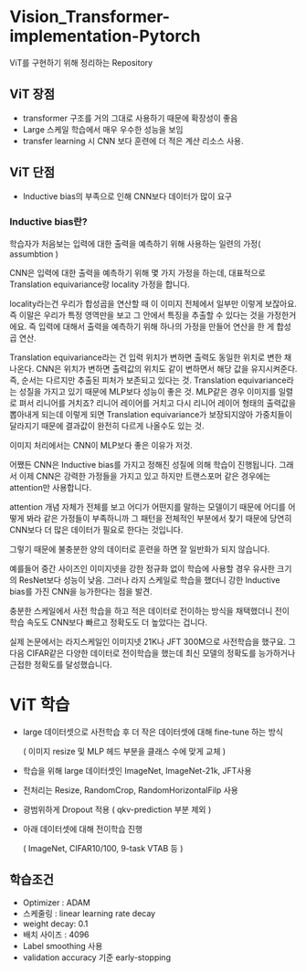 # Vision_Transformer-implementation-Pytorch
ViT를 구현하기 위해 정리하는 Repository

## ViT 장점
- transformer 구조를 거의 그대로 사용하기 때문에 확장성이 좋음
- Large 스케일 학습에서 매우 우수한 성능을 보임
- transfer learning 시 CNN 보다 훈련에 더 적은 계산 리소스 사용.

## ViT 단점

- Inductive bias의 부족으로 인해 CNN보다 데이터가 많이 요구

### Inductive bias란? 

학습자가 처음보는 입력에 대한 출력을 예측하기 위해 사용하는 일련의 가정( assumbtion )

CNN은 입력에 대한 출력을 예측하기 위해 몇 가지 가정을 하는데, 대표적으로 Translation equivariance랑 locality 가정을 합니다.

locality라는건 우리가 합성곱을 연산할 때 이 이미지 전체에서 일부만 이렇게 보잖아요. 즉 이말은 우리가 특정 영역만을 보고 그 안에서 특징을 추출할 수 있다는 것을 가정한거에요. 즉 입력에 대해서 출력을 예측하기 위해 하나의 가정을 만들어 연산을 한 게 합성곱 연산.

Translation equivariance라는 건 입력 위치가 변하면 출력도 동일한 위치로 변한 채 나온다.
CNN은 위치가 변하면 출력값의 위치도 같이 변하면서 해당 값을 유지시켜준다. 즉, 순서는 다르지만 추출된 피처가 보존되고 있다는 것. Translation equivariance라는 성질을 가지고 있기 때문에 MLP보다 성능이 좋은 것. MLP같은 경우 이미지를 일렬로 펴서 리니어를 거치죠? 리니어 레이어를 거치고 다시 리니어 레이어 형태의 출력값을 뽑아내게 되는데 이렇게 되면 Translation equivariance가 보장되지않아 가중치들이 달라지기 때문에 결과값이 완전히 다르게 나올수도 있는 것.

이미지 처리에서는 CNN이 MLP보다 좋은 이유가 저것.

어쨌든 CNN은 Inductive bias를 가지고 정해진 성질에 의해 학습이 진행됩니다. 그래서 이제 CNN은 강력한 가정들을 가지고 있고 하지만 트랜스포머 같은 경우에는 attention만 사용합니다.

attention 개념 자체가 전체를 보고 어디가 어떤지를 말하는 모델이기 때문에 어디를 어떻게 봐라 같은 가정들이 부족하니까 그 패턴을 전체적인 부분에서 찾기 때문에 당연히 CNN보다 더 많은 데이터가 필요로 한다는 것입니다.

그렇기 때문에 불충분한 양의 데이터로 훈련을 하면 잘 일반화가 되지 않습니다.




예를들어 중간 사이즈인 이미지넷을 강한 정규화 없이 학습에 사용할 경우 유사한 크기의 ResNet보다 성능이 낮음. 그러나 라지 스케일로 학습을 했더니 강한 Inductive bias를 가진 CNN을 능가한다는 점을 발견.

충분한 스케일에서 사전 학습을 하고 적은 데이터로 전이하는 방식을 채택했더니 전이 학습 속도도 CNN보다 빠르고 정확도도 더 높았다는 겁니다.


실제 논문에서는 라지스케일인 이미지넷 21K나 JFT 300M으로 사전학습을 했구요. 그 다음 CIFAR같은 다양한 데이터로 전이학습을 했는데 최신 모델의 정확도를 능가하거나 근접한 정확도를 달성했습니다.



# ViT 학습

- large 데이터셋으로 사전학습 후 더 작은 데이터셋에 대해 fine-tune 하는 방식

  ( 이미지 resize 및 MLP 헤드 부분을 클래스 수에 맞게 교체 )

- 학습을 위해 large 데이터셋인 ImageNet, ImageNet-21k, JFT사용
- 전처리는 Resize, RandomCrop, RandomHorizontalFilp 사용
- 광범위하게 Dropout 적용 ( qkv-prediction 부분 제외 )
- 아래 데이터셋에 대해 전이학습 진행 

  ( ImageNet, CIFAR10/100, 9-task VTAB 등 )

## 학습조건
- Optimizer : ADAM
- 스케줄링 : linear learning rate decay
- weight decay: 0.1
- 배치 사이즈 : 4096
- Label smoothing 사용
- validation accuracy 기준 early-stopping

